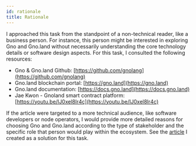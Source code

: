 ```yaml
---
id: rationale
title: Rationale
---
```


I approached this task from the standpoint of a non-technical reader, like a business person. For instance, this person might be interested in exploring Gno and Gno.land without necessarily understanding the core technology details or software design aspects. For this task, I consulted the following resources:

* Gno & Gno.land Github: [https://github.com/gnolang](https://github.com/gnolang)
* Gno.land blockchain portal: [https://gno.land](https://gno.land)
* Gno.land documentation: [https://docs.gno.land](https://docs.gno.land)
* Jae Kwon - Gnoland smart contract platform: [https://youtu.be/IJ0xel8lr4c](https://youtu.be/IJ0xel8lr4c)

If the article were targeted to a more technical audience, like software developers or node operators, I would provide more detailed reasons for choosing Gno and Gno.land according to the type of stakeholder and the specific role that person would play within the ecosystem. See the [article](2-article.md) I created as a solution for this task.
